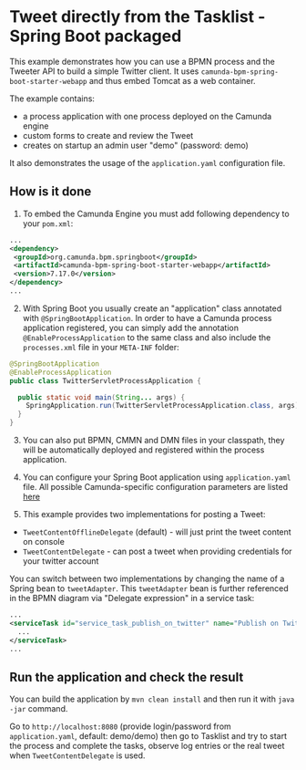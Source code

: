# Tweet directly from the Tasklist - Spring Boot packaged

This example demonstrates how you can use a BPMN process and the Tweeter API to build a simple Twitter client. 
It uses `camunda-bpm-spring-boot-starter-webapp` and thus embed Tomcat as a web container.

The example contains:
- a process application with one process deployed on the Camunda engine
- custom forms to create and review the Tweet
- creates on startup an admin user "demo" (password: demo)

It also demonstrates the usage of the `application.yaml` configuration file.

## How is it done

1. To embed the Camunda Engine you must add following dependency to your `pom.xml`:
   
```xml
...
<dependency>
 <groupId>org.camunda.bpm.springboot</groupId>
 <artifactId>camunda-bpm-spring-boot-starter-webapp</artifactId>
 <version>7.17.0</version>
</dependency>
...
```

2. With Spring Boot you usually create an "application" class annotated with `@SpringBootApplication`. In order to have a Camunda process application
registered, you can simply add the annotation `@EnableProcessApplication` to the same class and also include the `processes.xml` file in your `META-INF` folder:

```java
@SpringBootApplication
@EnableProcessApplication
public class TwitterServletProcessApplication {

  public static void main(String... args) {
    SpringApplication.run(TwitterServletProcessApplication.class, args);
  }
}
```

3. You can also put BPMN, CMMN and DMN files in your classpath, they will be automatically deployed and registered within the process application.

4. You can configure your Spring Boot application using `application.yaml` file. All possible Camunda-specific configuration parameters are listed [here](https://docs.camunda.org/manual/7.17/user-guide/spring-boot-integration/configuration/)

5. This example provides two implementations for posting a Tweet:
* `TweetContentOfflineDelegate` (default) - will just print the tweet content on console
* `TweetContentDelegate` - can post a tweet when providing credentials for your twitter account

You can switch between two implementations by changing the name of a Spring bean to `tweetAdapter`. This `tweetAdapter` bean is further referenced in 
the BPMN diagram via "Delegate expression" in a service task:

```xml
...
<serviceTask id="service_task_publish_on_twitter" name="Publish on Twitter" camunda:delegateExpression="#{tweetAdapter}">
  ...
</serviceTask>
...
```

## Run the application and check the result

You can build the application by `mvn clean install` and then run it with `java -jar` command.

Go to `http://localhost:8080` (provide login/password from `application.yaml`, default: demo/demo) then go to Tasklist and try to start the process and complete the tasks, observe log entries or the real tweet when `TweetContentDelegate` is used.